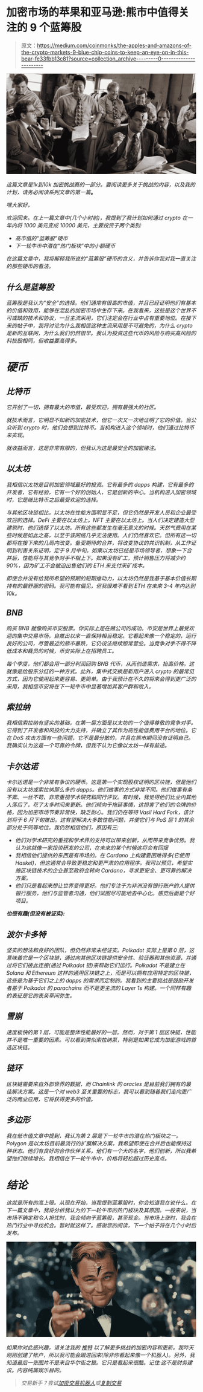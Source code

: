 # 加密市场的苹果和亚马逊:熊市中值得关注的 9 个蓝筹股

> 原文：<https://medium.com/coinmonks/the-apples-and-amazons-of-the-crypto-markets-9-blue-chip-coins-to-keep-an-eye-on-in-this-bear-fe33fbb13c81?source=collection_archive---------0----------------------->

![](img/b9335ff73c65f258d7cc794ff0eec4ee.png)

*这篇文章是$1k 到$10k 加密挑战赛的一部分。要阅读更多关于挑战的内容，以及我的计划，请务必阅读系列文章的第一篇*[](/@thewolfofwalletstreet/how-i-plan-to-make-bank-in-the-crypto-markets-in-2022-c14a2cb9929a)**。**

*嘿大家好，*

*欢迎回来。在上一篇文章中(几个小时前)，我提到了我计划如何通过 crypto 在一年内将 1000 美元变成 10000 美元，主要投资于两个类别:*

*   *高市值的“蓝筹股”硬币*
*   *下一轮牛市中潜在“热门板块”中的小额硬币*

*在这篇文章中，我将解释我所说的“蓝筹股”硬币的含义，并告诉你我对我一直关注的那些硬币的看法。*

## *什么是蓝筹股*

*蓝筹股是我认为“安全”的选择。他们通常有很高的市值，并且已经证明他们有基本的价值和效用，能够在混乱的加密市场中生存下来。在我看来，这些是这个世界不可或缺的技术和协议，一旦主流采用，它们注定会在行业中占有重要地位。在接下来的帖子中，我将讨论为什么我相信这种主流采用是不可避免的，为什么 crypto 是新的互联网，为什么我们仍然很早。我认为投资这些代币的风险与购买高风险的科技股相同，但收益要高得多。*

# *硬币*

## *比特币*

*它开创了一切，拥有最大的市值，最受欢迎，拥有最强大的社区。*

*就技术而言，它明显不如新的加密技术，但它一次又一次地证明了它的价值。当公众听到 crypto 时，他们会想到比特币。当机构进入这个领域时，他们通过比特币来实现。*

*就收益而言，这是非常有限的，但我认为这是最安全的加密赌注。*

## *以太坊*

*我相信以太坊是目前加密领域最好的投资。它有最多的 dapps 构建，它有最多的开发者，它有经验，它有一个好的创始人，它是创新的中心。当机构进入加密领域时，它是继比特币之后最受欢迎的选择。*

*与其他区块链相比，以太坊在性能方面明显不足，但它仍然是开发人员和企业最受欢迎的选择。DeFi 主要在以太坊上。NFT 主要在以太坊上。当人们决定建造大型建筑时，他们选择了以太坊。所有这些都发生在毫无意义的时候。天然气费用在某些时候是如此之高，以至于该网络几乎无法使用。人们仍然喜欢它。但所有这一切都将在接下来的几周内改变。备受期待的合并，将改变协议的共识机制，从工作证明到利害关系证明，定于 9 月中旬。如果以太坊已经是市场领导者，想象一下合并后，性能将与其竞争对手不相上下。如果没有矿工，预计销售压力将减少约 90%，因为矿工不会被迫出售他们的 ETH 来支付采矿成本。*

*即使合并没有给我所希望的预期的短期推动力，以太坊仍然是我基于基本价值长期持有的最舒服的密码。我可能有偏见，但我很难不看到 ETH 在未来 3-4 年内达到 10k。*

## *BNB*

*购买 BNB 就像购买币安股票。你实际上是在赌公司的成功。币安是世界上最受欢迎的集中交易市场，自推出以来一直保持相当稳定。它看起来像一个稳定的，运行良好的公司，尽管最近的熊市暴跌，它仍设法继续照常营业。当竞争对手不得不降低成本和裁员的时候，币安实际上在招聘员工。*

*每个季度，他们都会用一部分利润回购 BNB 代币，从而创造需求，抬高价格。这就像是给股东分红的一种方式。此外，集中式交换是新用户进入 crypto 的最常见方式，因为它使用起来更容易、更简单。由于我预计在不久的将来会得到更广泛的采用，我相信币安将在下一轮牛市中显著增加其客户群和收入。*

## *索拉纳*

*我相信索拉纳有坚实的基础，在第一层方面是以太坊的一个值得尊敬的竞争对手。它得到了开发者和风投的大力支持，并确立了其作为高性能低费用平台的地位。它在 DoS 攻击方面有一些问题，它不是最分散的，并且在熊市期间没有证明自己。我确实认为这是一个可靠的令牌，但我不认为它像以太坊一样有前途。*

## *卡尔达诺*

*卡尔达诺是一个非常有争议的硬币。这是第一个实现股权证明的区块链，但是他们没有以太坊或索拉纳那么多的 dapps。他们做事的方式非常不同。他们做事有条不紊、一丝不苟，非常重视学术研究和同行评议。有时候，我觉得他们比业内其他人落后了，花了太多时间来更新。他们倾向于拖延事情，这损害了他们的令牌的价格，因为加密市场节奏非常快，缺乏耐心。我们仍在等待 Vasil Hard Fork，该计划将于 6 月下旬推出。这有望解决大多数性能问题，并使它们与 PoS 层 1 的其余部分处于同等地位。我仍然相信他们，原因有三:*

*   *他们对学术研究的重视和学术界的支持可以带来创新，从而带来竞争优势。我认为这就像一家投资研发的公司，在未来的某个时候这将会有回报*
*   *我相信他们提供的东西是有市场的。在 Cardano 上构建要困难得多(它使用 Haskel)，但这通常会导致更稳定和更严肃的应用程序。我可以预见，希望实施区块链技术的企业甚至政府会转向 Cardano，寻求更安全、更可靠的解决方案。*
*   *他们只是看起来想让世界变得更好。他们专注于为非洲没有银行账户的人提供银行服务，他们与监管者沟通，他们试图尽可能地去中心化。感觉后面是个好项目。*

***也很有趣(但没有被证实):***

## *波尔卡多特*

*坚实的想法和良好的团队，但仍然非常未经证实。Polkadot 实际上是第 0 层，这意味着它是一个区块链，通过向其他区块链提供安全性、验证器和其他资源，并通过将它们彼此连接(通过 Polkadot 链)来帮助它们运行。Polkadot 不是建立在 Solana 和 Ethereum 这样的通用区块链之上，而是可以拥有应用特定的区块链，这些是为基于它们之上的 dapps 的需求而定制的。我看到的主要挑战是鼓励开发者基于 Polkadot 的 parachains 而不是更主流的 Layer 1s 构建。一个同样有趣的表征是它的表亲草间弥生。*

## *雪崩*

*速度极快的第 1 层，可能是整体性能最好的一层。然而，对于第 1 层区块链，性能并不是唯一重要的因素。可以看到类似索拉纳泵，特别是如果它成为加密游戏的首选区块链。*

## *链环*

*区块链需要来自外部世界的数据，而 Chainlink 的 oracles 是目前我们拥有的最佳解决方案。这是一个对 web3 至关重要的标志，我可以看到随着我们走向更广泛的商业应用，它将获得更多的价值。*

## *多边形*

*我在低市值文章中提到，我认为第 2 层是下一轮牛市的潜在热门板块之一。Polygon 是以太坊目前最流行的扩展解决方案，我希望即使在合并后也能保持这种状态。他们有良好的合作伙伴关系，他们有一个大的名字，他们创新，所以我希望他们继续增长。我相信在下一轮牛市中，价格将轻松超过历史高点。*

# *结论*

*这就是所有的高上限。从现在开始，当我提到蓝筹股时，你会知道我在说什么。在下一篇文章中，我将分析我认为的下一轮牛市的热门板块及其原因。一般来说，当市场不确定和令人担忧时，我会倾向于蓝筹股，甚至现金。当市场上涨时，我会在热门行业中寻找机会。暂时就这样了。感谢您的阅读，下一个帖子将在几个小时后发布。*

*![](img/bd9655a6a22db694c6721d102181b8b0.png)*

**如果你对此感兴趣，请关注我的* [*推特*](https://twitter.com/WolfOfWalletSt) *以了解更多挑战的加密内容和更新。我昨天刚刚创建了帐户，所以我可能会跟进回来(除非你看起来像一个机器人)。另外，我知道最后一张图片不是来自华尔街之狼。它只是看起来很酷。记住:这不是财务建议。内容纯属娱乐目的。**

> *交易新手？尝试[加密交易机器人](/coinmonks/crypto-trading-bot-c2ffce8acb2a)或[复制交易](/coinmonks/top-10-crypto-copy-trading-platforms-for-beginners-d0c37c7d698c)*